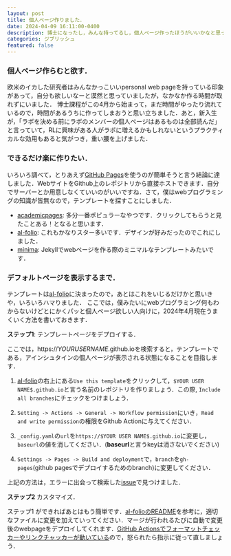 ```yaml
---
layout: post
title: 個人ページ作りました．
date: 2024-04-09 16:11:00-0400
description: 博士になったし，みんな持ってるし，個人ページ作ったほうがいいかなと思って作りました．意外と時間かかりました．
categories: ジブリッシュ
featured: false
---
```


### 個人ページ作らむと欲す．

欧米のイカした研究者はみんなかっこいいpersonal web pageを持っている印象があって，自分も欲しいなーと漠然と思っていましたが，なかなか作る時間が取れずにいました．
博士課程がこの4月から始まって，まだ時間がゆったり流れているので，時間があるうちに作ってしまおうと思い立ちました．あと，新入生が，「ラボを決める前にラボのメンバーの個人ページはあるものは全部読んだ」と言っていて，RLに興味がある人がラボに増えるかもしれないというプラクティカルな効用もあると気がつき，重い腰を上げました．

### できるだけ楽に作りたい．
いろいろ調べて，とりあえず[GitHub Pages](https://docs.github.com/ja/pages/getting-started-with-github-pages/about-github-pages)を使うのが簡単そうと言う結論に達しました．WebサイトをGithub上のレポジトリから直接ホストできます．自分でサーバーとか用意しなくていいのがいいですね．さて，僕はwebプログラミングの知識が皆無なので，テンプレートを探すことにしました．

- [academicpages](https://github.com/academicpages/academicpages.github.io?tab=readme-ov-file): 多分一番ポピュラーなやつです．クリックしてもらうと見たことある！となると思います．
- [al-folio](https://github.com/alshedivat/al-folio): これもかなりスター多いです．デザインが好みだったのでこれにしました．
- [minima](https://github.com/jekyll/minima): Jekyllでwebページを作る際のミニマルなテンプレートみたいです．

### デフォルトページを表示するまで．
テンプレートは[al-folio](https://github.com/alshedivat/al-folio)に決まったので，あとはこれをいじるだけかと思いきや，いろいろハマりました．
ここでは，僕みたいにwebプログラミング何もわからないけどとにかくパッと個人ページ欲しい人向けに，2024年4月現在うまくいく方法を書いておきます．

**ステップ1**: テンプレートページをデプロイする．

ここでは，https://$YOUR USER NAME$.github.ioを検索すると，テンプレートである，アインシュタインの個人ページが表示される状態になることを目指します．
1. [aI-folio](https://github.com/alshedivat/al-folio)の右上にある`Use this template`をクリックして，`$YOUR USER NAME$.github.io`と言う名前のレポジトリを作りましょう．この際, `Include all branches`にチェックをつけましょう．

2. `Setting -> Actions -> General -> Workflow permission`にいき，`Read and write permission`の権限をGithub Actionに与えてください．

3. `_config.yaml`の`url`を`https://$YOUR USER NAME$.github.io`に変更し，`baseurl`の値を消してください．(**baseurl**と言うkeyは消さないでください)

4. `Settings -> Pages -> Build and deployment`で，`branch`を`gh-pages`(github pagesでデプロイするためのbranch)に変更してください．

上記の方法は，エラーに出会って検索した[issue](https://github.com/alshedivat/al-folio/issues/1438#issuecomment-1951693154)で見つけました．

**ステップ2** カスタマイズ．

ステップ1 ができればあとはもう簡単です．[al-folioのREADME](https://github.com/alshedivat/al-folio?tab=readme-ov-file#al-folio)を参考に，適切なファイルに変更を加えていってください．マージが行われるたびに自動で変更後のwebpageをデプロイしてくれます．[GitHub Actionsでフォーマットチェッカーやリンクチャッカーが動いている](https://github.com/nissymori/nissymori.github.io?tab=readme-ov-file#code-quality-checks)ので，怒られたら指示に従って直しましょう．
